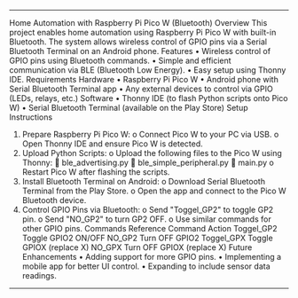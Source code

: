 
________________________________________
Home Automation with Raspberry Pi Pico W (Bluetooth)
Overview
  This project enables home automation using Raspberry Pi Pico W with built-in Bluetooth. The system allows wireless control of GPIO pins via a Serial Bluetooth Terminal on an Android phone.
Features
  •	Wireless control of GPIO pins using Bluetooth commands.
  •	Simple and efficient communication via BLE (Bluetooth Low Energy).
  •	Easy setup using Thonny IDE.
Requirements
Hardware
  •	Raspberry Pi Pico W
  •	Android phone with Serial Bluetooth Terminal app
  •	Any external devices to control via GPIO (LEDs, relays, etc.)
Software
  •	Thonny IDE (to flash Python scripts onto Pico W)
  •	Serial Bluetooth Terminal (available on the Play Store)
Setup Instructions
  1.	Prepare Raspberry Pi Pico W:
    o	Connect Pico W to your PC via USB.
    o	Open Thonny IDE and ensure Pico W is detected.
  2.	Upload Python Scripts:
    o	Upload the following files to the Pico W using Thonny: 
    	ble_advertising.py
    	ble_simple_peripheral.py
    	main.py
    o	Restart Pico W after flashing the scripts.
  3.	Install Bluetooth Terminal on Android:
    o	Download Serial Bluetooth Terminal from the Play Store.
    o	Open the app and connect to the Pico W Bluetooth device.
  4.	Control GPIO Pins via Bluetooth:
    o	Send "Toggel_GP2" to toggle GP2 pin.
    o	Send "NO_GP2" to turn GP2 OFF.
    o	Use similar commands for other GPIO pins.
Commands Reference
Command	Action
Toggel_GP2	Toggle GPIO2 ON/OFF
NO_GP2	Turn OFF GPIO2
Toggel_GPX	Toggle GPIOX (replace X)
NO_GPX	Turn OFF GPIOX (replace X)
Future Enhancements
  •	Adding support for more GPIO pins.
  •	Implementing a mobile app for better UI control.
  •	Expanding to include sensor data readings.
________________________________________

